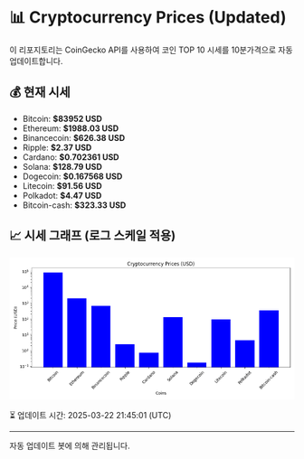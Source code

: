 
# 📊 Cryptocurrency Prices (Updated)

이 리포지토리는 CoinGecko API를 사용하여 코인 TOP 10 시세를 10분가격으로 자동 업데이트합니다.

## 💰 현재 시세
- Bitcoin: **$83952 USD**
- Ethereum: **$1988.03 USD**
- Binancecoin: **$626.38 USD**
- Ripple: **$2.37 USD**
- Cardano: **$0.702361 USD**
- Solana: **$128.79 USD**
- Dogecoin: **$0.167568 USD**
- Litecoin: **$91.56 USD**
- Polkadot: **$4.47 USD**
- Bitcoin-cash: **$323.33 USD**

## 📈 시세 그래프 (로그 스케일 적용)
![Crypto Prices](crypto_prices.png)

⏳ 업데이트 시간: 2025-03-22 21:45:01 (UTC)

---
자동 업데이트 봇에 의해 관리됩니다.
